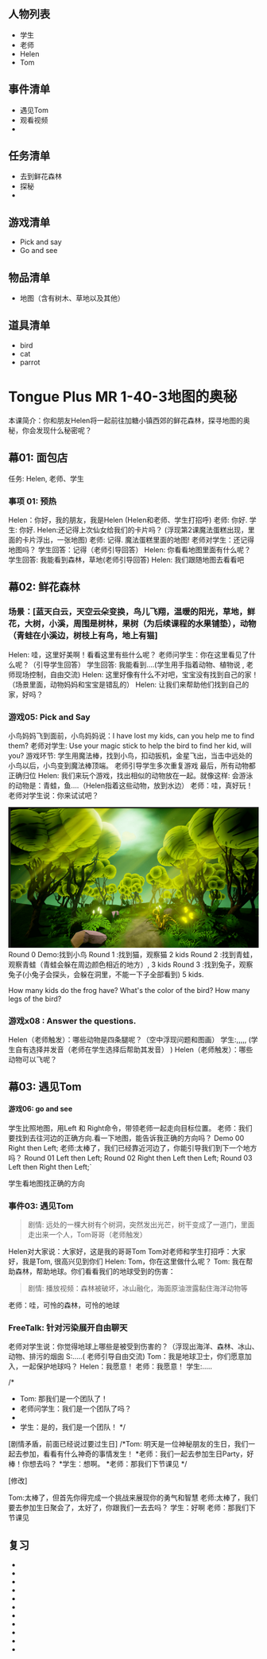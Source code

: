 ## 人物列表
*  学生
*  老师
*  Helen
*  Tom

## 事件清单
*  遇见Tom
*  观看视频
*

## 任务清单
*  去到鲜花森林
*  探秘
*

## 游戏清单
*  Pick and say
*  Go and see

## 物品清单
*  地图（含有树木、草地以及其他）


## 道具清单
*  bird
*  cat
*  parrot

# Tongue Plus MR 1-40-3地图的奥秘

本课简介：你和朋友Helen将一起前往加糖小镇西郊的鲜花森林，探寻地图的奥秘，你会发现什么秘密呢？


## 幕01: 面包店
任务: Helen, 老师、学生

### 事项 01: 预热
Helen：你好，我的朋友，我是Helen (Helen和老师、学生打招呼)
老师: 你好.
学生: 你好.
Helen:还记得上次仙女给我们的卡片吗？
(浮现第2课魔法蛋糕出现，里面的卡片浮出，一张地图)
老师: 记得. 魔法蛋糕里面的地图!
老师对学生：还记得地图吗？
学生回答：记得（老师引导回答）
Helen: 你看看地图里面有什么呢？
学生回答: 我能看到森林，草地(老师引导回答)
Helen: 我们跟随地图去看看吧



## 幕02: 鲜花森林
### 场景：[蓝天白云，天空云朵变换，鸟儿飞翔，温暖的阳光，草地，鲜花，大树，小溪，周围是树林，果树（为后续课程的水果铺垫），动物（青蛙在小溪边，树枝上有鸟，地上有猫]
Helen: 哇，这里好美啊！看看这里有些什么呢？
老师问学生：你在这里看见了什么呢？（引导学生回答）
学生回答: 我能看到….(学生用手指着动物、植物说 , 老师现场控制，自由交流)
Helen: 这里好像有什么不对吧，宝宝没有找到自己的家！（场景里面，动物妈妈和宝宝是错乱的）
Helen: 让我们来帮助他们找到自己的家，好吗？
### 游戏05: Pick and Say
小鸟妈妈飞到面前，小鸟妈妈说：I have lost my kids, can you help me to find them?
老师对学生: Use your magic stick to help the bird to find her kid, will you?
游戏环节: 学生用魔法棒，找到小鸟，扣动扳机，金星飞出，当击中远处的小鸟以后，小鸟变到魔法棒顶端。
老师引导学生多次重复游戏 最后，所有动物都正确归位
Helen: 我们来玩个游戏，找出相似的动物放在一起。就像这样: 会游泳的动物是：青蛙，鱼….（Helen指着这些动物，放到水边）
老师：哇，真好玩！
老师对学生说：你来试试吧？

![](.SB_0103_lesson03_images\031.png)
Round 0 Demo:找到小鸟
Round 1     :找到猫，观察猫  2 kids
Round 2     :找到青蛙，观察青蛙（青蛙会躲在周边颜色相近的地方）, 3 kids
Round 3     :找到兔子，观察兔子(小兔子会探头，会躲在洞里，不能一下子全部看到) 5 kids.

How many kids do the frog have?
What's the color of the bird?
How many legs of the bird?




### 游戏x08 : Answer the questions.
Helen（老师触发）：哪些动物是四条腿呢？（空中浮现问题和图画）
学生:,,,,,
(学生自有选择并发音（老师在学生选择后帮助其发音）
)
Helen（老师触发）：哪些动物可以飞呢？

## 幕03: 遇见Tom
#### 游戏06: go and see
学生比照地图，用Left 和 Right命令，带领老师一起走向目标位置。
老师：我们要找到去往河边的正确方向.看一下地图，能告诉我正确的方向吗？
Demo  00 Right then Left; 
老师:太棒了，我们已经靠近河边了，你能引导我们到下一个地方吗？
Round 01 Left then Left;
Round 02 Right then Left then Left;
Round 03 Left then Right then Left;` 

学生看地图找正确的方向

### 事件03: 遇见Tom
>剧情: 远处的一棵大树有个树洞，突然发出光芒，树干变成了一道门，里面走出来一个人，Tom哥哥（老师触发）

Helen对大家说：大家好，这是我的哥哥Tom
Tom对老师和学生打招呼：大家好，我是Tom, 很高兴见到你们
Helen: Tom，你在这里做什么呢？
Tom: 我在帮助森林，帮助地球。你们看看我们的地球受到的伤害：

>剧情: 播放视频：森林被破坏，冰山融化，海面原油泄露黏住海洋动物等



老师：哇，可怜的森林，可怜的地球

### FreeTalk: 针对污染展开自由聊天
老师对学生说：你觉得地球上哪些是被受到伤害的？（浮现出海洋、森林、冰山、动物、排污的烟囱
S:…..( 老师引导自由交流)
Tom：我是地球卫士，你们愿意加入，一起保护地球吗？
Helen：我愿意！
老师：我愿意！
学生:…..


/*
* Tom: 那我们是一个团队了！
* 老师问学生：我们是一个团队了吗？
*
* 学生：是的，我们是一个团队！
*/

[剧情矛盾，前面已经说过要过生日]
/*Tom: 明天是一位神秘朋友的生日，我们一起去参加，看看有什么神奇的事情发生！
*老师：我们一起去参加生日Party，好棒！你想去吗？
*学生：想啊。
*老师：那我们下节课见
*/

[修改]

Tom:太棒了，但首先你得完成一个挑战来展现你的勇气和智慧
老师:太棒了，我们要去参加生日聚会了，太好了，你跟我们一去去吗？
学生：好啊
老师：那我们下节课见




## 复习

* 
* 
* 
* 
* 
* 
* 
* 
* 
* 
*
 